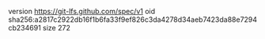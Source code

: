 version https://git-lfs.github.com/spec/v1
oid sha256:a2817c2922db16f1b6fa33f9ef826c3da4278d34aeb7423da88e7294cb234691
size 272
